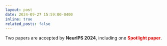 ```yaml
---
layout: post
date: 2024-09-27 15:59:00-0400
inline: true
related_posts: false
---
```


Two papers are accepted by **NeurIPS 2024**, including one **<font color="red">Spotlight paper</font>**.